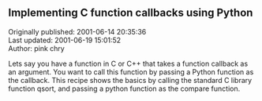 ## Implementing C function callbacks using Python  
Originally published: 2001-06-14 20:35:36  
Last updated: 2001-06-19 15:01:52  
Author: pink chry  
  
Lets say you have a function in C or C++ that takes a function callback as an argument. You want to call this function by passing a Python function as the callback. This recipe shows the basics by calling the standard C library function qsort, and passing a python function as the compare function.